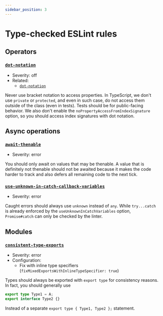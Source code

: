 ```yaml
---
sidebar_position: 3
---
```


# Type-checked ESLint rules

## Operators

### [`dot-notation`](ttps://typescript-eslint.io/rules/dot-notation/)

- Severity: off
- Related:
  - [`dot-notation`](../eslint-base/operators.md#dot-notation)

Never use bracket notation to access properties. In TypeScript, we don't use `private` or `protected`, and even in such case, do not access them outside of the class (even in tests). Tests should be for public-facing behavior. We also don't enable the `noPropertyAccessFromIndexSignature` option, so you should access index signatures with dot notation.

## Async operations

### [`await-thenable`](https://typescript-eslint.io/rules/await-thenable/)

- Severity: error

You should only await on values that may be thenable. A value that is definitely not thenable should not be awaited because it makes the code harder to track and also defers all remaining code to the next tick.

### [`use-unknown-in-catch-callback-variables`](https://typescript-eslint.io/rules/use-unknown-in-catch-callback-variables/)

- Severity: error

Caught errors should always use `unknown` instead of `any`. While `try...catch` is already enforced by the `useUnknownInCatchVariables` option, `Promise#catch` can only be checked by the linter.

## Modules

### [`consistent-type-exports`](https://typescript-eslint.io/rules/consistent-type-exports/)

- Severity: error
- Configuration:
  - Fix with inline type specifiers (`fixMixedExportsWithInlineTypeSpecifier: true`)

Types should always be exported with `export type` for consistency reasons. In fact, you should generally use

```ts
export type Type1 = A;
export interface Type2 {}
```

Instead of a separate `export type { Type1, Type2 };` statement.
